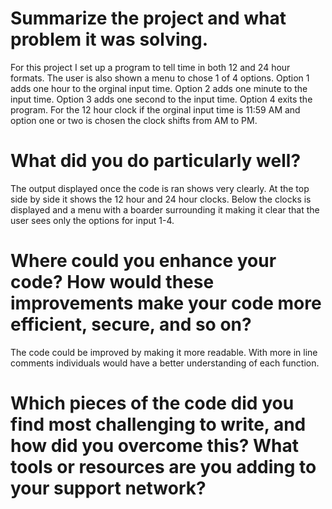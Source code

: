 # Summarize the project and what problem it was solving.

For this project I set up a program to tell time in both 12 and 24 hour formats. The user is also shown a menu to chose 1 of 4 options. Option 1 adds one hour to the orginal input time. Option 2 adds one minute to the input time. Option 3 adds one second to the input time. Option 4 exits the program. For the 12 hour clock if the orginal input time is 11:59 AM and option one or two is chosen the clock shifts from AM to PM. 

# What did you do particularly well?

The output displayed once the code is ran shows very clearly. At the top side by side it shows the 12 hour and 24 hour clocks. Below the clocks is displayed and a menu with a boarder surrounding it making it clear that the user sees only the options for input 1-4.

# Where could you enhance your code? How would these improvements make your code more efficient, secure, and so on?

The code could be improved by making it more readable. With more in line comments individuals would have a better understanding of each function. 

# Which pieces of the code did you find most challenging to write, and how did you overcome this? What tools or resources are you adding to your support network?
